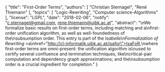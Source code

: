 {
    "title": "First-Order Terms",
    "authors": [
        "Christian Sternagel",
        "René Thiemann"
    ],
    "topics": [
        "Logic-Rewriting",
        "Computer science-Algorithms"
    ],
    "license": "LGPL",
    "date": "2018-02-06",
    "notify": "c.sternagel@gmail.com, rene.thiemann@uibk.ac.at",
    "abstract": "\nWe formalize basic results on first-order terms, including matching and a\nfirst-order unification algorithm, as well as well-foundedness of the\nsubsumption order. This entry is part of the <i>Isabelle\nFormalization of Rewriting</i> <a\nhref=\"http://cl-informatik.uibk.ac.at/isafor\">IsaFoR</a>,\nwhere first-order terms are omni-present: the unification algorithm is\nused to certify several confluence and termination techniques, like\ncritical-pair computation and dependency graph approximations; and the\nsubsumption order is a crucial ingredient for completion."
}